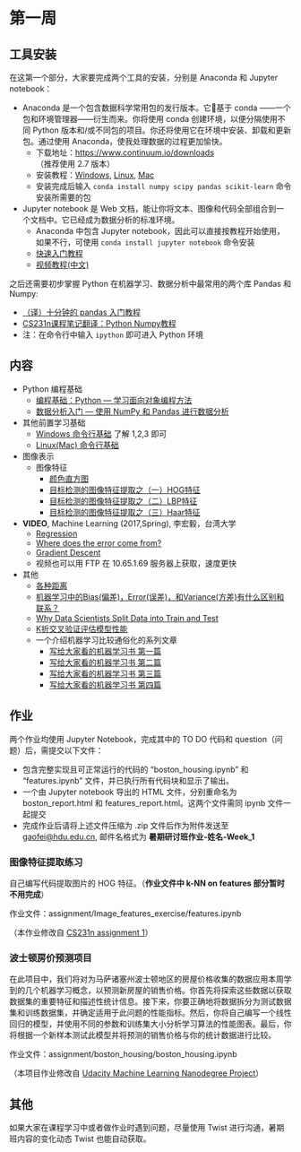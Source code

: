# 第一周
## 工具安装
在这第一个部分，大家要完成两个工具的安装，分别是 Anaconda 和 Jupyter notebook：

- Anaconda 是一个包含数据科学常用包的发行版本。它基于 conda ——一个包和环境管理器——衍生而来。你将使用 conda 创建环境，以便分隔使用不同 Python 版本和/或不同包的项目。你还将使用它在环境中安装、卸载和更新包。通过使用 Anaconda，使我处理数据的过程更加愉快。
    - 下载地址：https://www.continuum.io/downloads （推荐使用 2.7 版本）
    - 安装教程：[Windows](http://www.jianshu.com/p/cd35110f1ed0), [Linux](http://blog.topspeedsnail.com/archives/9607), [Mac](http://yongyuan.name/blog/install-opencv3-and-anaconda-in-mac-os.html)
    - 安装完成后输入 `conda install numpy scipy pandas scikit-learn` 命令安装所需要的包
- Jupyter notebook 是 Web 文档，能让你将文本、图像和代码全部组合到一个文档中。它已经成为数据分析的标准环境。
    - Anaconda 中包含 Jupyter notebook，因此可以直接按教程开始使用，如果不行，可使用 `conda install jupyter notebook` 命令安装
    - [快速入门教程](https://www.sdk.cn/news/4523)
    - [视频教程(中文)](https://pan.baidu.com/s/1pK7YsrD)

之后还需要初步掌握 Python 在机器学习、数据分析中最常用的两个库 Pandas 和 Numpy:

- [（译）十分钟的 pandas 入门教程](https://ericfu.me/10-minutes-to-pandas/)
- [CS231n课程笔记翻译：Python Numpy教程](https://zhuanlan.zhihu.com/p/20878530?refer=intelligentunit)
- 注：在命令行中输入 `ipython` 即可进入 Python 环境

## 内容
- Python 编程基础
    - [编程基础：Python — 学习面向对象编程方法](https://cn.udacity.com/course/programming-foundations-with-python--ud036)
    - [数据分析入门 — 使用 NumPy 和 Pandas 进行数据分析](https://cn.udacity.com/course/intro-to-data-analysis--ud170)
- 其他前置学习基础
    - [Windows 命令行基础](https://blog.henix.info/blog/windows-cmdbasic/_.html) 了解 1,2,3 即可
    - [Linux(Mac) 命令行基础](https://cn.udacity.com/course/linux-command-line-basics--ud595)
- 图像表示
    - 图像特征
        - [颜色直方图](http://baike.baidu.com/item/%E9%A2%9C%E8%89%B2%E7%9B%B4%E6%96%B9%E5%9B%BE)
        - [目标检测的图像特征提取之（一）HOG特征](http://blog.csdn.net/zouxy09/article/details/7929348)
        - [目标检测的图像特征提取之（二）LBP特征](http://blog.csdn.net/zouxy09/article/details/7929531)
        - [目标检测的图像特征提取之（三）Haar特征](http://blog.csdn.net/zouxy09/article/details/7929570)
- **VIDEO**, Machine Learning (2017,Spring), 李宏毅，台湾大学
    - [Regression](http://www.bilibili.com/video/av10590361/)
    - [Where does the error come from?](http://www.bilibili.com/video/av10590361/#page=2)
    - [Gradient Descent](http://www.bilibili.com/video/av10590361/#page=3)
    - 视频也可以用 FTP 在 10.65.1.69 服务器上获取，速度更快
- 其他
    - [各种距离](https://my.oschina.net/hunglish/blog/787596)
    - [机器学习中的Bias(偏差)，Error(误差)，和Variance(方差)有什么区别和联系？](https://www.zhihu.com/question/27068705)
    - [Why Data Scientists Split Data into Train and Test](http://info.salford-systems.com/blog/bid/337783/Why-Data-Scientists-Split-Data-into-Train-and-Test)
    - [K折交叉验证评估模型性能](https://github.com/basicv8vc/Python-Machine-Learning-zh/blob/master/%E7%AC%AC%E5%85%AD%E7%AB%A0/ch6_section2.md)
    - 一个介绍机器学习比较通俗化的系列文章
        - [写给大家看的机器学习书 第一篇](https://zhuanlan.zhihu.com/p/25328686)
        - [写给大家看的机器学习书 第二篇](https://zhuanlan.zhihu.com/p/25439997)
        - [写给大家看的机器学习书 第三篇](https://zhuanlan.zhihu.com/p/25358695)
        - [写给大家看的机器学习书 第四篇](https://zhuanlan.zhihu.com/p/25721582)

## 作业
两个作业均使用 Jupyter Notebook，完成其中的 TO DO 代码和 question（问题）后，需提交以下文件：

- 包含完整实现且可正常运行的代码的 “boston_housing.ipynb” 和 “features.ipynb” 文件，并已执行所有代码块和显示了输出。
- 一个由 Jupyter notebook 导出的 HTML 文件，分别重命名为 boston_report.html 和 features_report.html。这两个文件需同 ipynb 文件一起提交
- 完成作业后请将上述文件压缩为 .zip 文件后作为附件发送至 gaofei@hdu.edu.cn, 邮件名格式为 **暑期研讨班作业-姓名-Week_1**

### 图像特征提取练习
自己编写代码提取图片的 HOG 特征。（**作业文件中 k-NN on features 部分暂时不用完成**）

作业文件：assignment/Image_features_exercise/features.ipynb

（本作业修改自 [CS231n assignment 1](http://cs231n.github.io/assignments2017/assignment1/)）

### 波士顿房价预测项目
在此项目中，我们将对为马萨诸塞州波士顿地区的房屋价格收集的数据应用本周学到的几个机器学习概念，以预测新房屋的销售价格。你首先将探索这些数据以获取数据集的重要特征和描述性统计信息。接下来，你要正确地将数据拆分为测试数据集和训练数据集，并确定适用于此问题的性能指标。然后，你将自己编写一个线性回归的模型，并使用不同的参数和训练集大小分析学习算法的性能图表。最后，你将根据一个新样本测试此模型并将预测的销售价格与你的统计数据进行比较。

作业文件：assignment/boston_housing/boston_housing.ipynb

（本项目作业修改自 [Udacity Machine Learning Nanodegree Project](https://github.com/nd009/boston_housing)）

## 其他
如果大家在课程学习中或者做作业时遇到问题，尽量使用 Twist 进行沟通，暑期班内容的变化动态 Twist 也能自动获取。


